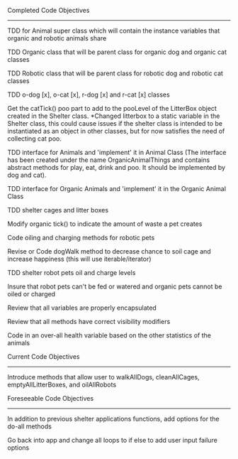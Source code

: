 Completed Code Objectives
*************************

TDD for Animal super class which will contain the instance variables that organic and robotic animals share

TDD Organic class that will be parent class for organic dog and organic cat classes

TDD Robotic class that will be parent class for robotic dog and robotic cat classes

TDD o-dog [x], o-cat [x], r-dog [x] and r-cat [x] classes

Get the catTick() poo part to add to the pooLevel of the LitterBox object created in the Shelter class. *Changed litterbox to a static variable in the Shelter class, this could cause issues if the shelter class is intended to be instantiated as an object in other classes, but for now satisfies the need of collecting cat poo.

TDD interface for Animals and 'implement' it in Animal Class (The interface has been created under the name OrganicAnimalThings
and contains abstract methods for play, eat, drink and poo. It should be implemented by dog and cat).

TDD interface for Organic Animals and 'implement' it in the Organic Animal Class 

TDD shelter cages and litter boxes

Modify organic tick() to indicate the amount of waste a pet creates

Code oiling and charging methods for robotic pets

Revise or Code dogWalk method to decrease chance to soil cage and increase happiness (this will use iterable/iterator)

TDD shelter robot pets oil and charge levels

Insure that robot pets can't be fed or watered and organic pets cannot be oiled or charged

Review that all variables are properly encapsulated

Review that all methods have correct visibility modifiers

Code in an over-all health variable based on the other statistics of the animals

Current Code Objectives
***********************

Introduce methods that allow user to walkAllDogs, cleanAllCages, emptyAllLitterBoxes, and oilAllRobots

Foreseeable Code Objectives
***************************



In addition to previous shelter applications functions, add options for the do-all methods


Go back into app and change all loops to if else to add user input failure options









